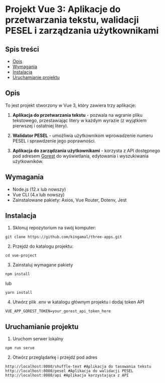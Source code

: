 # Projekt Vue 3: Aplikacje do przetwarzania tekstu, walidacji PESEL i zarządzania użytkownikami

## Spis treści

- [Opis](#opis)
- [Wymagania](#wymagania)
- [Instalacja](#instalacja)
- [Uruchamianie projektu](#uruchamianie-projektu)

## Opis

To jest projekt stworzony w Vue 3, który zawiera trzy aplikacje:

1. **Aplikacja do przetwarzania tekstu** - pozwala na wgranie pliku tekstowego, przestawiając litery w każdym wyrazie (z wyjątkiem pierwszej i ostatniej litery).

2. **Walidator PESEL** - umożliwia użytkownikom wprowadzenie numeru PESEL i sprawdzenie jego poprawności.

3. **Aplikacja do zarządzania użytkownikami** - korzysta z API dostępnego pod adresem [Gorest](https://gorest.co.in/) do wyświetlania, edytowania i wyszukiwania użytkowników.

## Wymagania

- Node.js (12.x lub nowszy)
- Vue CLI (4.x lub nowszy)
- Zainstalowane pakiety: Axios, Vue Router, Dotenv, Jest

## Instalacja

1. Sklonuj repozytorium na swój komputer:

```
git clone https://github.com/kingamal/three-apps.git
```

2. Przejdź do katalogu projektu:

```
cd vue-project
```

3. Zainstaluj wymagane pakiety

```
npm install
```

lub

```
yarn install
```

4. Utwórz plik .env w katalogu głównym projektu i dodaj token API

```
VUE_APP_GOREST_TOKEN=your_gorest_api_token_here
```

## Uruchamianie projektu

1. Uruchom serwer lokalny

```
npm run serve
```

2. Otwórz przeglądarkę i przejdź pod adres

```
http://localhost:8080/shuffle-text #Aplikacja do tasowania tekstu
http://localhost:8080/pesel #Aplikacja do walidacji PESEL
http://localhost:8080/api #Aplikacja korzystająca z API
```
